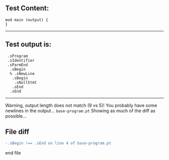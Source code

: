 
Test Content: 
-------------------------
```
mod main (output) {  
} 
```
------------------------
Test output is: 
-------------------------
```
 .sProgram
 .sIdentifier
 .sParmEnd
  .sBegin
  % .sNewLine
   .sBegin
    .sNullStmt
   .sEnd
  .sEnd

```
------------------------
Warning, output length does not match (9 vs 5)!  You probably have some newlines in the output... `base-program.pt`
Showing as much of the diff as possible...

File diff
-------------------------
```diff
-.sBegin !== .sEnd on line 4 of base-program.pt

```
end file
